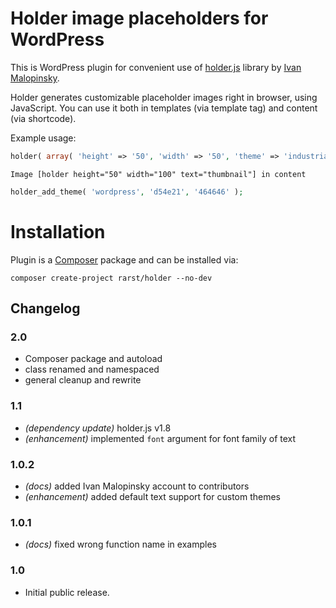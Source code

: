 # Holder image placeholders for WordPress 

This is WordPress plugin for convenient use of [holder.js](http://imsky.github.com/holder/) library by [Ivan Malopinsky](http://imsky.co/).

Holder generates customizable placeholder images right in browser, using JavaScript. You can use it both in templates (via template tag) and content (via shortcode).

Example usage:

```php
holder( array( 'height' => '50', 'width' => '50', 'theme' => 'industrial' ) );
```

```
Image [holder height="50" width="100" text="thumbnail"] in content
```

```php
holder_add_theme( 'wordpress', 'd54e21', '464646' );
```

# Installation

Plugin is a [Composer](https://getcomposer.org/) package and can be installed via:

```
composer create-project rarst/holder --no-dev
```

## Changelog

### 2.0

 - Composer package and autoload
 - class renamed and namespaced
 - general cleanup and rewrite

### 1.1

 - _(dependency update)_ holder.js v1.8
 - _(enhancement)_ implemented `font` argument for font family of text

### 1.0.2

 - _(docs)_ added Ivan Malopinsky account to contributors
 - _(enhancement)_ added default text support for custom themes

### 1.0.1

 - _(docs)_ fixed wrong function name in examples

### 1.0

 - Initial public release.